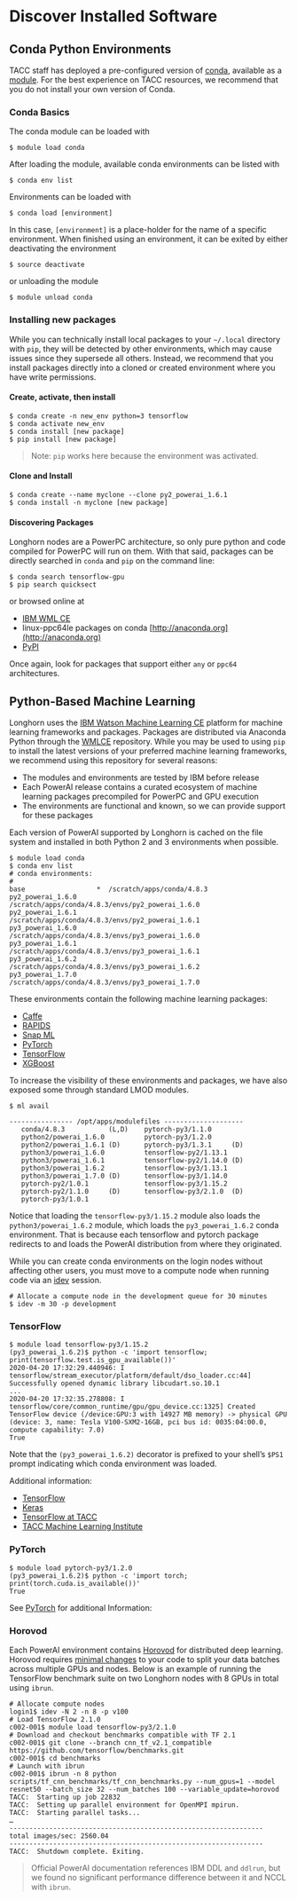 # Discover Installed Software


## Conda Python Environments

TACC staff has deployed a pre-configured version of [conda](https://docs.conda.io), available as a [module](https://portal.tacc.utexas.edu/software/modules).
For the best experience on TACC resources, we recommend that you do not install your own version of Conda.

### Conda Basics

The conda module can be loaded with

```
$ module load conda
```

After loading the module, available conda environments can be listed with

```
$ conda env list
```

Environments can be loaded with

```
$ conda load [environment]
```

In this case, `[environment]` is a place-holder for the name of a specific environment.
When finished using an environment, it can be exited by either deactivating the environment

```
$ source deactivate
```

or unloading the module

```
$ module unload conda
```

### Installing new packages

While you can technically install local packages to your `~/.local` directory with `pip`, they will be detected by other environments, which may cause issues since they supersede all others.
Instead, we recommend that you install packages directly into a cloned or created environment where you have write permissions.

#### Create, activate, then install

```
$ conda create -n new_env python=3 tensorflow
$ conda activate new_env
$ conda install [new package]
$ pip install [new package]
```

> Note: `pip` works here because the environment was activated.

#### Clone and Install

```
$ conda create --name myclone --clone py2_powerai_1.6.1
$ conda install -n myclone [new package]
```


#### Discovering Packages

Longhorn nodes are a PowerPC architecture, so only pure python and code compiled for PowerPC will run on them.
With that said, packages can be directly searched in `conda` and `pip` on the command line:

```
$ conda search tensorflow-gpu
$ pip search quicksect
```

or browsed online at

*   [IBM WML CE](https://public.dhe.ibm.com/ibmdl/export/pub/software/server/ibm-ai/conda/#/)
*   linux-ppc64le packages on conda [http://anaconda.org](http://anaconda.org)
*   [PyPI](https://pypi.org)

Once again, look for packages that support either `any` or `ppc64` architectures.

## Python-Based Machine Learning

Longhorn uses the [IBM Watson Machine Learning CE](https://developer.ibm.com/linuxonpower/deep-learning-powerai/library/) platform for machine learning frameworks and packages.
Packages are distributed via Anaconda Python through the [WMLCE](https://public.dhe.ibm.com/ibmdl/export/pub/software/server/ibm-ai/conda/#/) repository.
While you may be used to using `pip` to install the latest versions of your preferred machine learning frameworks, we recommend using this repository for several reasons:

*   The modules and environments are tested by IBM before release
*   Each PowerAI release contains a curated ecosystem of machine learning packages precompiled for PowerPC and GPU execution
*   The environments are functional and known, so we can provide support for these packages

Each version of PowerAI supported by Longhorn is cached on the file system and installed in both Python 2 and 3 environments when possible.

```
$ module load conda
$ conda env list
# conda environments:
#
base                  *  /scratch/apps/conda/4.8.3
py2_powerai_1.6.0        /scratch/apps/conda/4.8.3/envs/py2_powerai_1.6.0
py2_powerai_1.6.1        /scratch/apps/conda/4.8.3/envs/py2_powerai_1.6.1
py3_powerai_1.6.0        /scratch/apps/conda/4.8.3/envs/py3_powerai_1.6.0
py3_powerai_1.6.1        /scratch/apps/conda/4.8.3/envs/py3_powerai_1.6.1
py3_powerai_1.6.2        /scratch/apps/conda/4.8.3/envs/py3_powerai_1.6.2
py3_powerai_1.7.0        /scratch/apps/conda/4.8.3/envs/py3_powerai_1.7.0
```

These environments contain the following machine learning packages:

*   [Caffe](https://caffe.berkeleyvision.org/)
*   [RAPIDS](https://rapids.ai/)
*   [Snap ML](https://ibmsoe.github.io/snap-ml-doc/v1.6.0/)
*   [PyTorch](https://pytorch.org/)
*   [TensorFlow](https://www.tensorflow.org/overview)
*   [XGBoost](https://xgboost.readthedocs.io/en/latest/python/)

To increase the visibility of these environments and packages, we have also exposed some through standard LMOD modules.

```
$ ml avail

---------------- /opt/apps/modulefiles --------------------
   conda/4.8.3           (L,D)    pytorch-py3/1.1.0
   python2/powerai_1.6.0          pytorch-py3/1.2.0
   python2/powerai_1.6.1 (D)      pytorch-py3/1.3.1     (D)
   python3/powerai_1.6.0          tensorflow-py2/1.13.1
   python3/powerai_1.6.1          tensorflow-py2/1.14.0 (D)
   python3/powerai_1.6.2          tensorflow-py3/1.13.1
   python3/powerai_1.7.0 (D)      tensorflow-py3/1.14.0
   pytorch-py2/1.0.1              tensorflow-py3/1.15.2
   pytorch-py2/1.1.0     (D)      tensorflow-py3/2.1.0  (D)
   pytorch-py3/1.0.1
```

Notice that loading the `tensorflow-py3/1.15.2` module also loads the `python3/powerai_1.6.2` module, which loads the `py3_powerai_1.6.2` conda environment.
That is because each tensorflow and pytorch package redirects to and loads the PowerAI distribution from where they originated.

While you can create conda environments on the login nodes without affecting other users, you must  move to a compute node when running code via an [idev](https://portal.tacc.utexas.edu/software/idev) session.

```
# Allocate a compute node in the development queue for 30 minutes
$ idev -m 30 -p development
```

### TensorFlow

```
$ module load tensorflow-py3/1.15.2
(py3_powerai_1.6.2)$ python -c 'import tensorflow; print(tensorflow.test.is_gpu_available())'
2020-04-20 17:32:29.440946: I tensorflow/stream_executor/platform/default/dso_loader.cc:44] Successfully opened dynamic library libcudart.so.10.1
...
2020-04-20 17:32:35.278808: I tensorflow/core/common_runtime/gpu/gpu_device.cc:1325] Created TensorFlow device (/device:GPU:3 with 14927 MB memory) -> physical GPU (device: 3, name: Tesla V100-SXM2-16GB, pci bus id: 0035:04:00.0, compute capability: 7.0)
True
```

Note that the `(py3_powerai_1.6.2)` decorator is prefixed to your shell’s `$PS1` prompt indicating which conda environment was loaded.

Additional information:

*   [TensorFlow](https://www.tensorflow.org/overview)
*   [Keras](https://keras.io/)
*   [TensorFlow at TACC](https://portal.tacc.utexas.edu/software/tensorflow)
*   [TACC Machine Learning Institute](https://www.tacc.utexas.edu/education/institutes/machine-learning)

### PyTorch

```
$ module load pytorch-py3/1.2.0
(py3_powerai_1.6.2)$ python -c 'import torch; print(torch.cuda.is_available())'
True
```

See [PyTorch](https://pytorch.org/) for additional Information:

### Horovod

Each PowerAI environment contains [Horovod](https://github.com/horovod/horovod) for distributed deep learning.
Horovod requires [minimal changes](https://github.com/horovod/horovod#supported-frameworks) to your code to split your data batches across multiple GPUs and nodes.
Below is an example of running the TensorFlow benchmark suite on two Longhorn nodes with 8 GPUs in total using `ibrun`.

```
# Allocate compute nodes
login1$ idev -N 2 -n 8 -p v100
# Load TensorFlow 2.1.0
c002-001$ module load tensorflow-py3/2.1.0
# Download and checkout benchmarks compatible with TF 2.1
c002-001$ git clone --branch cnn_tf_v2.1_compatible https://github.com/tensorflow/benchmarks.git
c002-001$ cd benchmarks
# Launch with ibrun
c002-001$ ibrun -n 8 python scripts/tf_cnn_benchmarks/tf_cnn_benchmarks.py --num_gpus=1 --model resnet50 --batch_size 32 --num_batches 100 --variable_update=horovod
TACC:  Starting up job 22832
TACC:  Setting up parallel environment for OpenMPI mpirun.
TACC:  Starting parallel tasks...
…
----------------------------------------------------------------
total images/sec: 2560.04
----------------------------------------------------------------
TACC:  Shutdown complete. Exiting.
```

> Official PowerAI documentation references IBM DDL and `ddlrun`, but we found no significant performance difference between it and NCCL with `ibrun`.
